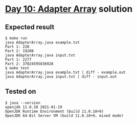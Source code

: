 # [Day 10: Adapter Array](https://adventofcode.com/2020/day/10) solution

## Expected result
```
$ make run
java AdapterArray.java example.txt
Part 1: 220
Part 2: 19208
java AdapterArray.java input.txt
Part 1: 2277
Part 2: 37024595836928
$ make test
java AdapterArray.java example.txt | diff - example.out
java AdapterArray.java input.txt | diff - input.out
```

## Tested on
```
$ java --version
openjdk 11.0.10 2021-01-19
OpenJDK Runtime Environment (build 11.0.10+9)
OpenJDK 64-Bit Server VM (build 11.0.10+9, mixed mode)
```
